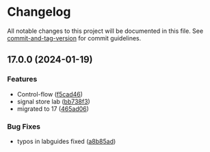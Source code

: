 # Changelog

All notable changes to this project will be documented in this file. See [commit-and-tag-version](https://github.com/absolute-version/commit-and-tag-version) for commit guidelines.

## 17.0.0 (2024-01-19)

### Features

* Control-flow ([f5cad46](https://github.com/arambazamba/ng-adv/commit/f5cad467dfaef9a026960a3d1c38d9db430e5453))
* signal store lab ([bb738f3](https://github.com/arambazamba/ng-adv/commit/bb738f33fdb181d9cb86fef0ee1c4652b0d07e0d))
* migrated to 17 ([465ad06](https://github.com/arambazamba/ng-adv/commit/465ad0665ce88bcafebffd5844d08bef6f3004c2))


### Bug Fixes

* typos in labguides fixed ([a8b85ad](https://github.com/arambazamba/ng-adv/commit/a8b85ad00ba8901de8d1ece50cc5b02a2e03d177))
